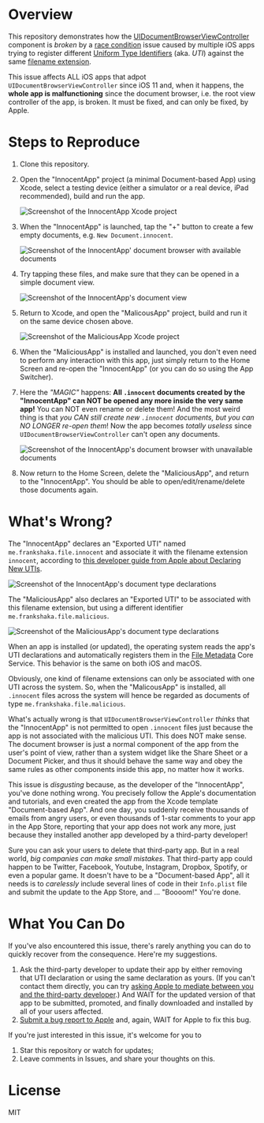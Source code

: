 # Overview

This repository demonstrates how the [UIDocumentBrowserViewController](https://developer.apple.com/documentation/uikit/uidocumentbrowserviewcontroller) component is *broken* by a [race condition](https://en.wikipedia.org/wiki/Race_condition) issue caused by multiple iOS apps trying to register different [Uniform Type Identifiers](https://developer.apple.com/library/archive/documentation/FileManagement/Conceptual/understanding_utis/understand_utis_conc/understand_utis_conc.html) (aka. *UTI*) against the same [filename extension](https://en.wikipedia.org/wiki/Filename_extension).

This issue affects ALL iOS apps that adpot `UIDocumentBrowserViewController` since iOS 11 and, when it happens, the **whole app is malfunctioning** since the document browser, i.e. the root view controller of the app, is broken. It must be fixed, and can only be fixed, by Apple.

# Steps to Reproduce

1.  Clone this repository.
2.  Open the "InnocentApp" project (a minimal Document-based App) using Xcode, select a testing device (either a simulator or a real device, iPad recommended), build and run the app.

    ![Screenshot of the InnocentApp Xcode project](Screenshots/screenshot-innocentapp-project.png)

3.  When the "InnocentApp" is launched, tap the "+" button to create a few empty documents, e.g. `New Document.innocent`.

    ![Screenshot of the InnocentApp' document browser with available documents](Screenshots/screenshot-innocentapp-documents-available.png)

4.  Try tapping these files, and make sure that they can be opened in a simple document view.

    ![Screenshot of the InnocentApp's document view](Screenshots/screenshot-innocentapp-document-open.png)

5.  Return to Xcode, and open the "MalicousApp" project, build and run it on the same device chosen above.

    ![Screenshot of the MaliciousApp Xcode project](Screenshots/screenshot-maliciousapp-project.png)

6.  When the "MaliciousApp" is installed and launched, you don't even need to perform any interaction with this app, just simply return to the Home Screen and re-open the "InnocentApp" (or you can do so using the App Switcher).
7.  Here the *"MAGIC"* happens: **All `.innocent` documents created by the "InnocentApp" can NOT be opened any more inside the very same app!** You can NOT even rename or delete them! And the most weird thing is that *you CAN still create new `.innocent` documents, but you can NO LONGER re-open them*! Now the app becomes *totally useless* since `UIDocumentBrowserViewController` can't open any documents.

    ![Screenshot of the InnocentApp's document browser with unavailable documents](Screenshots/screenshot-innocentapp-documents-unavailable.png)

8.  Now return to the Home Screen, delete the "MaliciousApp", and return to the "InnocentApp". You should be able to open/edit/rename/delete those documents again.


# What's Wrong?

The "InnocentApp" declares an "Exported UTI" named `me.frankshaka.file.innocent` and associate it with the filename extension `innocent`, according to [this developer guide from Apple about Declaring New UTIs](https://developer.apple.com/library/archive/documentation/FileManagement/Conceptual/understanding_utis/understand_utis_declare/understand_utis_declare.html).

![Screenshot of the InnocentApp's document type declarations](Screenshots/screenshot-innocentapp-appinfo.png)

The "MaliciousApp" also declares an "Exported UTI" to be associated with this filename extension, but using a different identifier `me.frankshaka.file.malicious`.

![Screenshot of the MaliciousApp's document type declarations](Screenshots/screenshot-maliciousapp-appinfo.png)

When an app is installed (or updated), the operating system reads the app's UTI declarations and automatically registers them in the [File Metadata](https://developer.apple.com/documentation/coreservices/file_metadata) Core Service. This behavior is the same on both iOS and macOS.

Obviously, one kind of filename extensions can only be associated with one UTI across the system. So, when the "MalicousApp" is installed, all `.innocent` files across the system will hence be regarded as documents of type `me.frankshaka.file.malicious`.

What's actually wrong is that `UIDocumentBrowserViewController` *thinks* that the "InnocentApp" is not permitted to open `.innocent` files just because the app is not associated with the malicious UTI. This does NOT make sense. The document browser is just a normal component of the app from the user's point of view, rather than a system widget like the Share Sheet or a Document Picker, and thus it should behave the same way and obey the same rules as other components inside this app, no matter how it works.

This issue is *disgusting* because, as the developer of the "InnocentApp", you've done nothing wrong. You precisely follow the Apple's documentation and tutorials, and even created the app from the Xcode template "Document-based App". And one day, you suddenly receive thousands of emails from angry users, or even thousands of 1-star comments to your app in the App Store, reporting that your app does not work any more, just because they installed another app developed by a third-party developer!

Sure you can ask your users to delete that third-party app. But in a real world, *big companies can make small mistakes*. That third-party app could happen to be Twitter, Facebook, Youtube, Instagram, Dropbox, Spotify, or even a popular game. It doesn't have to be a "Document-based App", all it needs is to *carelessly* include several lines of code in their `Info.plist` file and submit the update to the App Store, and ... "Boooom!" You're done.


# What You Can Do

If you've also encountered this issue, there's rarely anything you can do to quickly recover from the consequence. Here're my suggestions.

1.  Ask the third-party developer to update their app by either removing that UTI declaration or using the same declaration as yours. (If you can't contact them directly, you can try [asking Apple to mediate between you and the third-party developer](https://www.apple.com/legal/internet-services/itunes/appstorenotices/).) And WAIT for the updated version of that app to be submitted, promoted, and finally downloaded and installed by all of your users affected.
2.  [Submit a bug report to Apple](https://feedbackassistant.apple.com/) and, again, WAIT for Apple to fix this bug.

If you're just interested in this issue, it's welcome for you to

1.  Star this repository or watch for updates;
2.  Leave comments in Issues, and share your thoughts on this.

# License

MIT
